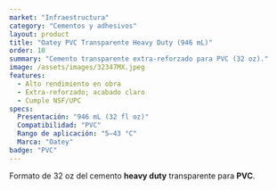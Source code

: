 ```yaml
---
market: "Infraestructura"
category: "Cementos y adhesivos"
layout: product
title: "Oatey PVC Transparente Heavy Duty (946 mL)"
order: 10
summary: "Cemento transparente extra-reforzado para PVC (32 oz)."
image: /assets/images/32347MX.jpeg
features:
  - Alto rendimiento en obra
  - Extra-reforzado; acabado claro
  - Cumple NSF/UPC
specs:
  Presentación: "946 mL (32 fl oz)"
  Compatibilidad: "PVC"
  Rango de aplicación: "5–43 °C"
  Marca: "Oatey"
badge: "PVC"
---
```

Formato de 32 oz del cemento **heavy duty** transparente para **PVC**.

